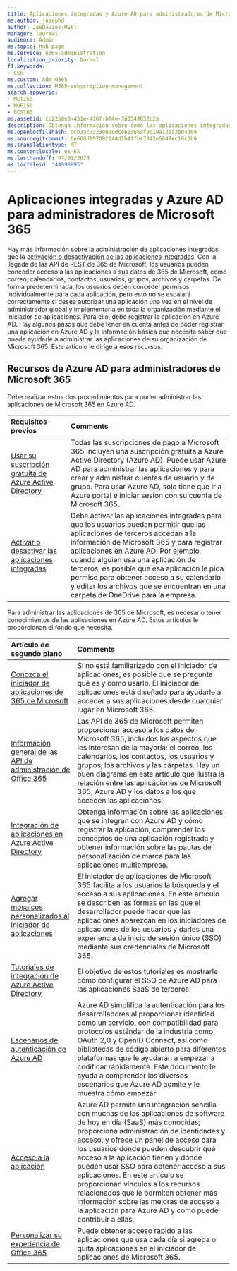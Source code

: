```yaml
---
title: Aplicaciones integradas y Azure AD para administradores de Microsoft 365
ms.author: josephd
author: JoeDavies-MSFT
manager: laurawi
audience: Admin
ms.topic: hub-page
ms.service: o365-administration
localization_priority: Normal
f1.keywords:
- CSH
ms.custom: Adm_O365
ms.collection: M365-subscription-management
search.appverid:
- MET150
- MOE150
- BCS160
ms.assetid: cb2250e3-451e-416f-bf4e-363549652c2a
description: Obtenga información sobre cómo las aplicaciones integradas de O365 se registran y administran en Azure AD
ms.openlocfilehash: 0cb3ac73230e0ddce62366af9019a12ea2b04d09
ms.sourcegitcommit: 6e608d957082244d1b4ffb47942e5847ec18c0b9
ms.translationtype: MT
ms.contentlocale: es-ES
ms.lasthandoff: 07/01/2020
ms.locfileid: "44998095"
---
```

# <a name="integrated-apps-and-azure-ad-for-microsoft-365-administrators"></a>Aplicaciones integradas y Azure AD para administradores de Microsoft 365

Hay más información sobre la administración de aplicaciones integradas que la [activación o desactivación de las aplicaciones integradas](https://support.office.com/article/7e453a40-66df-44ab-92a1-96786cb7fb34#__toc379982114). Con la llegada de las API de REST de 365 de Microsoft, los usuarios pueden conceder acceso a las aplicaciones a sus datos de 365 de Microsoft, como correo, calendarios, contactos, usuarios, grupos, archivos y carpetas. De forma predeterminada, los usuarios deben conceder permisos individualmente para cada aplicación, pero esto no se escalará correctamente si desea autorizar una aplicación una vez en el nivel de administrador global y implementarla en toda la organización mediante el iniciador de aplicaciones. Para ello, debe registrar la aplicación en Azure AD. Hay algunos pasos que debe tener en cuenta antes de poder registrar una aplicación en Azure AD y la información básica que necesita saber que puede ayudarle a administrar las aplicaciones de su organización de Microsoft 365. Este artículo le dirige a esos recursos.
  
## <a name="azure-ad-resources-for-microsoft-365-admins"></a>Recursos de Azure AD para administradores de Microsoft 365

Debe realizar estos dos procedimientos para poder administrar las aplicaciones de Microsoft 365 en Azure AD.
  
|**Requisitos previos**|**Comments**|
|:-----|:-----|
|[Usar su suscripción gratuita de Azure Active Directory](https://docs.microsoft.com/microsoft-365/compliance/use-your-free-azure-ad-subscription-in-office-365) <br/> |Todas las suscripciones de pago a Microsoft 365 incluyen una suscripción gratuita a Azure Active Directory (Azure AD). Puede usar Azure AD para administrar las aplicaciones y para crear y administrar cuentas de usuario y de grupo. Para usar Azure AD, solo tiene que ir a Azure portal e iniciar sesión con su cuenta de Microsoft 365.  <br/> |
|[Activar o desactivar las aplicaciones integradas](https://support.office.com/article/7e453a40-66df-44ab-92a1-96786cb7fb34#__toc379982114) <br/> |Debe activar las aplicaciones integradas para que los usuarios puedan permitir que las aplicaciones de terceros accedan a la información de Microsoft 365 y para registrar aplicaciones en Azure AD. Por ejemplo, cuando alguien usa una aplicación de terceros, es posible que esa aplicación le pida permiso para obtener acceso a su calendario y editar los archivos que se encuentran en una carpeta de OneDrive para la empresa.  <br/> |
   
Para administrar las aplicaciones de 365 de Microsoft, es necesario tener conocimientos de las aplicaciones en Azure AD. Estos artículos le proporcionan el fondo que necesita.
  
|**Artículo de segundo plano**|**Comments**|
|:-----|:-----|
|[Conozca el iniciador de aplicaciones de 365 de Microsoft](https://support.microsoft.com/office/meet-the-microsoft-365-app-launcher-79f12104-6fed-442f-96a0-eb089a3f476a) <br/> |Si no está familiarizado con el iniciador de aplicaciones, es posible que se pregunte qué es y cómo usarlo. El iniciador de aplicaciones está diseñado para ayudarle a acceder a sus aplicaciones desde cualquier lugar en Microsoft 365.  <br/> |
|[Información general de las API de administración de Office 365](https://docs.microsoft.com/office/office-365-management-api/office-365-management-apis-overview) <br/> |Las API de 365 de Microsoft permiten proporcionar acceso a los datos de Microsoft 365, incluidos los aspectos que les interesan de la mayoría: el correo, los calendarios, los contactos, los usuarios y grupos, los archivos y las carpetas. Hay un buen diagrama en este artículo que ilustra la relación entre las aplicaciones de Microsoft 365, Azure AD y los datos a los que acceden las aplicaciones.  <br/> |
|[Integración de aplicaciones en Azure Active Directory](https://docs.microsoft.com/azure/active-directory/develop/quickstart-v1-add-azure-ad-app) <br/> | Obtenga información sobre las aplicaciones que se integran con Azure AD y cómo registrar la aplicación, comprender los conceptos de una aplicación registrada y obtener información sobre las pautas de personalización de marca para las aplicaciones multiempresa.  <br/> |
|[Agregar mosaicos personalizados al iniciador de aplicaciones](https://docs.microsoft.com/office365/admin/manage/customize-the-app-launcher)  <br/> |El iniciador de aplicaciones de Microsoft 365 facilita a los usuarios la búsqueda y el acceso a sus aplicaciones. En este artículo se describen las formas en las que el desarrollador puede hacer que las aplicaciones aparezcan en los iniciadores de aplicaciones de los usuarios y darles una experiencia de inicio de sesión único (SSO) mediante sus credenciales de Microsoft 365.  <br/> |
|[Tutoriales de integración de Azure Active Directory](https://docs.microsoft.com/azure/active-directory/saas-apps/tutorial-list) <br/> |El objetivo de estos tutoriales es mostrarle cómo configurar el SSO de Azure AD para las aplicaciones SaaS de terceros.  <br/> |
|[Escenarios de autenticación de Azure AD](https://go.microsoft.com/fwlink/?LinkId=617145) <br/> |Azure AD simplifica la autenticación para los desarrolladores al proporcionar identidad como un servicio, con compatibilidad para protocolos estándar de la industria como OAuth 2,0 y OpenID Connect, así como bibliotecas de código abierto para diferentes plataformas que le ayudarán a empezar a codificar rápidamente. Este documento le ayuda a comprender los diversos escenarios que Azure AD admite y le muestra cómo empezar.  <br/> |
|[Acceso a la aplicación](https://docs.microsoft.com/azure/active-directory/manage-apps/what-is-access-management) <br/> |Azure AD permite una integración sencilla con muchas de las aplicaciones de software de hoy en día (SaaS) más conocidas; proporciona administración de identidades y acceso, y ofrece un panel de acceso para los usuarios donde pueden descubrir qué acceso a la aplicación tienen y dónde pueden usar SSO para obtener acceso a sus aplicaciones. En este artículo se proporcionan vínculos a los recursos relacionados que le permiten obtener más información sobre las mejoras de acceso a la aplicación para Azure AD y cómo puede contribuir a ellas.  <br/> |
|[Personalizar su experiencia de Office 365](https://support.office.com/article/eb34a21b-52fa-4fbf-a8d5-146132242985) <br/> |Puede obtener acceso rápido a las aplicaciones que usa cada día si agrega o quita aplicaciones en el iniciador de aplicaciones de Microsoft 365.  <br/> |
   

